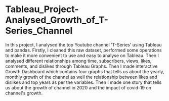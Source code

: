 # Tableau_Project-Analysed_Growth_of_T-Series_Channel
In this project, I analysed the top Youtube channel 'T-Series' using Tableau and pandas. Firstly, I cleaned this raw dataset, performed some operations to make it more convenient to use and easy to analyse on Tableau. Then I analysed different relationships among time, subscribers, views, likes, comments, and dislikes through Tableau Graphs. Then I made interactive Growth Dashboard which contains four graphs that tells us about the yearly, monthly growth of the channel as well the relationship between likes and dislikes and top years as per the variables. Then I made one story that tells us about the growth of channel in 2020 and the impact of covid-19 on channel's growth.
